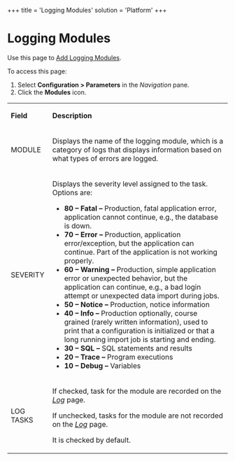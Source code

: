 +++
title = 'Logging Modules'
solution = 'Platform'
+++

# Logging Modules

<div class="use">

Use this page to [Add Logging
Modules](../Use_Cases/Add_Logging_Modules.htm).

</div>

To access this page:

1.  Select **Configuration \> Parameters** in the *Navigation* pane.
2.  Click the **Modules** icon.

<table>
<tbody>
<tr class="odd">
<td><p><strong>Field</strong></p></td>
<td><p><strong>Description</strong></p></td>
</tr>
<tr class="even">
<td><p>MODULE</p></td>
<td><p>Displays the name of the logging module, which is a category of logs that displays information based on what types of errors are logged.</p></td>
</tr>
<tr class="odd">
<td><p>SEVERITY</p></td>
<td><p>Displays the severity level assigned to the task. Options are:</p>
<ul>
<li><strong>80 – Fatal –</strong> Production, fatal application error, application cannot continue, e.g., the database is down.</li>
<li><strong>70 – Error –</strong> Production, application error/exception, but the application can continue. Part of the application is not working properly.</li>
<li><strong>60 – Warning –</strong> Production, simple application error or unexpected behavior, but the application can continue, e.g., a bad login attempt or unexpected data import during jobs.</li>
<li><strong>50 – Notice –</strong> Production, notice information</li>
<li><strong>40 – Info –</strong> Production optionally, course grained (rarely written information), used to print that a configuration is initialized or that a long running import job is starting and ending.</li>
<li><strong>30 – SQL –</strong> SQL statements and results</li>
<li><strong>20 – Trace –</strong> Program executions</li>
<li><strong>10 – Debug –</strong> Variables</li>
</ul></td>
</tr>
<tr class="even">
<td><p>LOG TASKS</p></td>
<td><p>If checked, task for the module are recorded on the <em><a href="Log.htm">Log</a></em> page.</p>
<p>If unchecked, tasks for the module are not recorded on the <em><a href="Log.htm">Log</a></em> page.</p>
<p>It is checked by default.</p></td>
</tr>
</tbody>
</table>
